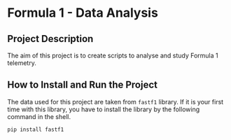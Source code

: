 # Formula 1 - Data Analysis
 
## Project Description
The aim of this project is to create scripts to analyse and study Formula 1 telemetry. 

## How to Install and Run the Project
The data used for this project are taken from `fastf1` library. 
If it is your first time with this library, you have to install the library by the following command in the shell. 
```shell
pip install fastf1
```
